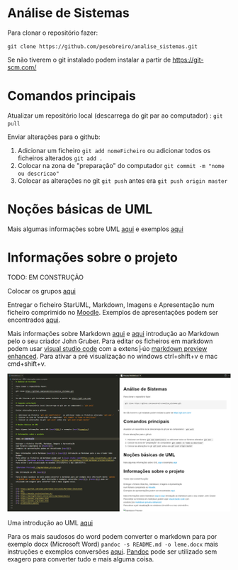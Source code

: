 # Análise de Sistemas

Para clonar o repositório fazer: 
```
git clone https://github.com/pesobreiro/analise_sistemas.git

```

Se não tiverem o git instalado podem instalar a partir de https://git-scm.com/

# Comandos principais
Atualizar um repositório local (descarrega do git par ao computador) : `git pull`

Enviar alterações para o github:

1. Adicionar um ficheiro `git add nomeFicheiro`  ou adicionar todos os ficheiros alterados `git add .`
2. Colocar na zona de "preparação" do computador `git commit -m "nome ou descricao"`
3. Colocar as alterações no git `git push` antes era `git push origin master`

# Noções básicas de UML

Mais algumas informações sobre UML [aqui](UML/) e exemplos [aqui](exemplos/) 

# Informações sobre o projeto
TODO: EM CONSTRUÇÃO

Colocar os grupos [aqui](https://docs.google.com/spreadsheets/d/1a5My2zuCotQbwkZel06ojMUggI49vpnfjD-vjJQlhEs/edit?usp=sharing)

Entregar o ficheiro StarUML, Markdown, Imagens e Apresentação
num ficheiro comprimido no [Moodle][3].
Exemplos de apresentações podem ser encontrados [aqui][7].

Mais informações sobre Markdown [aqui][1] e [aqui][2] introdução ao Markdown pelo o seu criador John Gruber.
Para editar os ficheiros em markdown podem usar [visual studio code](https://code.visualstudio.com/) com
a extens├úo [markdown preview enhanced](https://github.com/shd101wyy/vscode-markdown-preview-enhanced).
Para ativar a pré visualização no windows ctrl+shift+v e mac cmd+shift+v. 

![Markdown Preview](./img/markdown_preview.png)

Uma introdução ao UML [aqui][2]

Para os mais saudosos do word podem converter o markdown para por exemplo docx (Microsoft Word) `pandoc -s README.md -o leme.docx` mais instruções e exemplos conversões [aqui][5]. [Pandoc][6] pode ser utilizado sem exagero para converter tudo e mais alguma coisa.


[1]: https://github.com/adam-p/markdown-here/wiki/Markdown-Cheatsheet
[2]: UML/
[3]: https://moodle.ensinolusofona.pt/
[4]: https://daringfireball.net/projects/markdown/basics
[5]: https://pandoc.org/demos.html
[6]: https://pandoc.org/index.html
[7]: projeto/docs_apoio/

